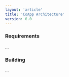 ```yaml
---
layout: 'article'
title: 'CoApp Architecture'
version: 0.0
---
```


### Requirements
...

### Building
...